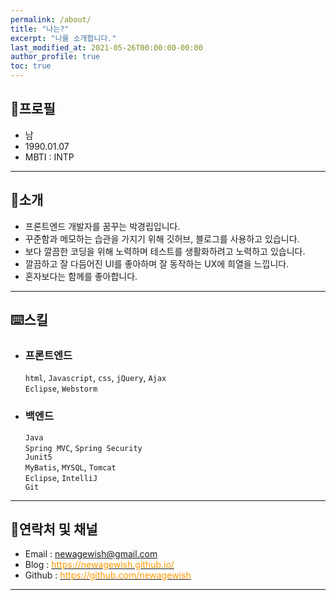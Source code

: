 ```yaml
---
permalink: /about/
title: "나는?"
excerpt: "나를 소개합니다."
last_modified_at: 2021-05-26T00:00:00-00:00
author_profile: true
toc: true
---
```

## 📝프로필
- 남
- 1990.01.07
- MBTI : INTP

---

## 💬소개
- 프론트엔드 개발자를 꿈꾸는 박경립입니다.
- 꾸준함과 메모하는 습관을 가지기 위해 깃허브, 블로그를 사용하고 있습니다.
- 보다 깔끔한 코딩을 위해 노력하며 테스트를 생활화하려고 노력하고 있습니다.
- 깔끔하고 잘 다듬어진 UI를 좋아하며 잘 동작하는 UX에 희열을 느낍니다.
- 혼자보다는 함께를 좋아합니다.

---

## ⌨️스킬
- ### 프론트엔드
    `html`, `Javascript`, `css`, `jQuery`, `Ajax`  
    `Eclipse`, `Webstorm`

- ### 백엔드
    `Java`  
    `Spring MVC`, `Spring Security`  
    `Junit5`  
    `MyBatis`, `MYSQL`, `Tomcat`  
    `Eclipse`, `IntelliJ`  
    `Git`

---

## 💌연락처 및 채널
- Email : newagewish@gmail.com
- Blog : [<span style="color:#ff9800;">https://newagewish.github.io/</span>](https://newagewish.github.io/)
- Github : [<span style="color:#ff9800;">https://github.com/newagewish</span>](https://github.com/newagewish)

---








